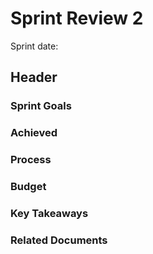 # Sprint Review 2

Sprint date:

## Header

### Sprint Goals

### Achieved

### Process

### Budget

### Key Takeaways

### Related Documents